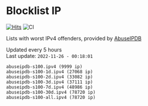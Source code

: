 # Blocklist IP

[![Hits](https://hits.seeyoufarm.com/api/count/incr/badge.svg?url=https%3A%2F%2Fgithub.com%2Fborestad%2Fblocklist-ip%2F&count_bg=%2379C83D&title_bg=%23555555&icon=&icon_color=%23E7E7E7&title=hits&edge_flat=false)](https://hits.seeyoufarm.com)  ![CI](https://img.shields.io/github/workflow/status/borestad/blocklist-ip/CI?style=flat-square)

Lists with worst IPv4 offenders, provided by [AbuseIPDB](https://www.abuseipdb.com/)

<!-- FOOTER-PLACEHOLDER -->
Updated every 5 hours<br>
Last update: `2022-11-26 - 00:18:01`
```
abuseipdb-s100.ipv4 (9999 ip)
abuseipdb-s100-1d.ipv4 (27068 ip)
abuseipdb-s100-2d.ipv4 (33082 ip)
abuseipdb-s100-3d.ipv4 (37111 ip)
abuseipdb-s100-7d.ipv4 (48986 ip)
abuseipdb-s100-30d.ipv4 (78720 ip)
abuseipdb-s100-all.ipv4 (78720 ip)
```
